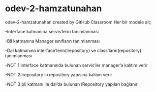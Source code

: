 # odev-2-hamzatunahan
odev-2-hamzatunahan created by GitHub Classroom
Her bir modele ait;

-Interface katmanına servis’lerin tanımlanması

-Bll katmanına Manager sınıfların tanımlanması

-Dal katmanına interface’lerin(Irepository) ve class’ların(repository) tanımlanması

-NOT 1:interface katmanında bulunan servis’ler manager’a kalıtım verir

-NOT 2:Irepository—>repository yapısına kalıtım verir

-NOT 3:bll katmanı ile dal’da bulunan IRepository yapıları bağlanır
